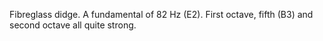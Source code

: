 Fibreglass didge. A fundamental of 82 Hz (E2). First octave, fifth (B3) and
second octave all quite strong.

